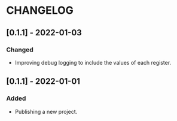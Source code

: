 # CHANGELOG

## [0.1.1] - 2022-01-03
### Changed
- Improving debug logging to include the values of each register.

## [0.1.1] - 2022-01-01
### Added
- Publishing a new project.
